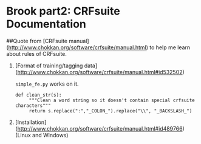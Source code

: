 # Brook part2: CRFsuite Documentation

##Quote from [CRFsuite manual] (http://www.chokkan.org/software/crfsuite/manual.html) to help me learn about rules of CRFsuite.

1. [Format of training/tagging data] (http://www.chokkan.org/software/crfsuite/manual.html#id532502)

    `simple_fe.py` works on it.
    <pre><code>def clean_str(s):
        """Clean a word string so it doesn't contain special crfsuite characters"""
        return s.replace(":","_COLON_").replace("\\", "_BACKSLASH_")</code></pre>

2. [Installation] (http://www.chokkan.org/software/crfsuite/manual.html#id489766) (Linux and Windows)
